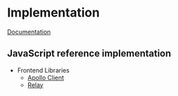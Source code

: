 # Implementation

[Documentation](https://spec.graphql.org/draft/)

## JavaScript reference implementation

- Frontend Libraries
  - [Apollo Client](https://www.apollographql.com/docs/react/)
  - [Relay](https://relay.dev/)
